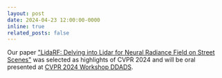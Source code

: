 ```yaml
---
layout: post
date: 2024-04-23 12:00:00-0000
inline: true
related_posts: false
---
```


Our paper ["LidaRF: Delving into Lidar for Neural Radiance Field on Street Scenes"](https://openaccess.thecvf.com/content/CVPR2024/papers/Sun_LidaRF_Delving_into_Lidar_for_Neural_Radiance_Field_on_Street_CVPR_2024_paper.pdf) was selected as highlights of CVPR 2024 and will be oral presented at [CVPR 2024 Workshop DDADS](https://agents4ad.github.io/).
